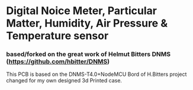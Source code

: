 # Digital Noice Meter, Particular Matter, Humidity, Air Pressure & Temperature sensor
### based/forked on the great work of Helmut Bitters DNMS (https://github.com/hbitter/DNMS)

This PCB is based on the DNMS-T4.0+NodeMCU Bord of H.Bitters project changed for my own designed 3d Printed case.

